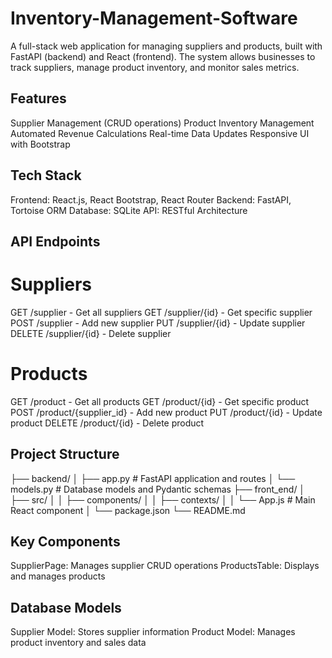 # Inventory-Management-Software

A full-stack web application for managing suppliers and products, built with FastAPI (backend) and React (frontend). The system allows businesses to track suppliers, manage product inventory, and monitor sales metrics.

## Features
Supplier Management (CRUD operations)
Product Inventory Management
Automated Revenue Calculations
Real-time Data Updates
Responsive UI with Bootstrap

## Tech Stack
Frontend: React.js, React Bootstrap, React Router
Backend: FastAPI, Tortoise ORM
Database: SQLite
API: RESTful Architecture

## API Endpoints
# Suppliers
GET /supplier - Get all suppliers
GET /supplier/{id} - Get specific supplier
POST /supplier - Add new supplier
PUT /supplier/{id} - Update supplier
DELETE /supplier/{id} - Delete supplier

# Products
GET /product - Get all products
GET /product/{id} - Get specific product
POST /product/{supplier_id} - Add new product
PUT /product/{id} - Update product
DELETE /product/{id} - Delete product


## Project Structure

├── backend/
│   ├── app.py          # FastAPI application and routes
│   └── models.py       # Database models and Pydantic schemas
├── front_end/
│   ├── src/
│   │   ├── components/
│   │   ├── contexts/
│   │   └── App.js      # Main React component
│   └── package.json
└── README.md


## Key Components
SupplierPage: Manages supplier CRUD operations
ProductsTable: Displays and manages products

## Database Models
Supplier Model: Stores supplier information
Product Model: Manages product inventory and sales data
